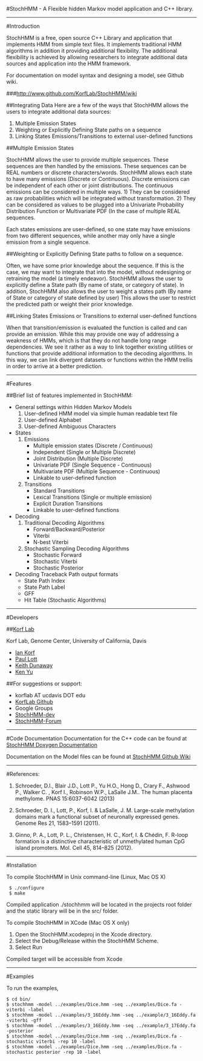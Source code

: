 #StochHMM - A Flexible hidden Markov model application and C++ library.

***
#Introduction


StochHMM is a free, open source C++ Library and application that implements HMM
from simple text files.   It implements traditional HMM algorithms in addition it
providing additional flexibility.  The additional flexibility is achieved by
allowing researchers to integrate additional data sources and application into
the HMM framework.
 
For documentation on model syntax and designing a model, see Github wiki.
 
###http://www.github.com/KorfLab/StochHMM/wiki
 
##Integrating Data
Here are a few of the ways that StochHMM allows the users to integrate additional
data sources:
 1. Multiple Emission States
 2. Weighting or Explicitly Defining State paths on a sequence
 3. Linking States Emissions/Transitions to external user-defined functions
 
 
##Multiple Emission States
 
StochHMM allows the user to provide multiple sequences.   These sequences are then
handled by the emissions.  These sequences can be REAL numbers or discrete characters/words.
StochHMM allows each state to have many emissions (Discrete or Continuous).  Discrete emissions
can be independent of each other or joint distributions.   The continuous emissions
can be considered in multiple ways.   1)  They can be considered as raw probabilities which 
will be integrated without transformation.  2) They can be considered as values to be plugged
into a Univariate Probability Distribution Function or Multivariate PDF (In the case of multiple
REAL sequences.
 
Each states emissions are user-defined, so one state may have emissions from two
different sequences, while another may only have a single emission from a single sequence.
 
##Weighting or Explicitly Defining State paths to follow on a sequence.
 
Often, we have some prior knowledge about the sequence.   If this is the case,
we may want to integrate that into the model, without redesigning or retraining the model (a timely endeavor).
StochHMM allows the user to explicitly define a State path (By name of state, or category of state).
In addition, StochHMM also allows the user to weight a states path (By name of State or category of state defined by user)
This allows the user to restrict the predicted path or weight their prior knowledge.
 
 
##Linking States Emissions or Transitions to external user-defined functions
 
When that transition/emission is evaluated the function is called and can provide an emission. While 
this may provide one way of addressing a weakness of HMMs, which is that they do not handle long
range dependencies.  We see it rather as a way to link together existing utilities or functions that 
provide additional information to the decoding algorithms.   In this way, we can link divergent 
datasets or functions within the HMM trellis in order to arrive at a better prediction. 

***
#Features 


##Brief list of features implemented in StochHMM:

- General settings within Hidden Markov Models
	1. User-defined HMM model via simple human readable text file
	2. User-defined Alphabet
	3. User-defined Ambiguous Characters
- States
	1. Emissions
		- Multiple emission states (Discrete / Continuous)
		- Independent (Single or Multiple Discrete)
		- Joint Distribution (Multiple Discrete)
		- Univariate PDF (Single Sequence -  Continuous)
		- Multivariate PDF (Multiple Sequence - Continuous)
		- Linkable to user-defined function
	2. Transitions
		- Standard Transitions
		- Lexical Transitions (Single or multiple emission)
		- Explicit Duration Transitions
		- Linkable to user-defined functions
- Decoding
	1. Traditional Decoding Algorithms
		- Forward/Backward/Posterior
		- Viterbi
		- N-best Viterbi
	2. Stochastic Sampling Decoding Algorithms
		- Stochastic Forward
		- Stochastic Viterbi
		- Stochastic Posterior
- Decoding Traceback Path output formats
	- State Path Index
	- State Path Label
	- GFF
	- Hit Table (Stochastic Algorithms)

*** 
#Developers  
 
##[Korf Lab](http://korflab.ucdavis.edu/)
 
Korf Lab, Genome Center, University of California, Davis
 - [Ian Korf](http://korflab.ucdavis.edu/bio_ian.html)
 - [Paul Lott](http://korflab.ucdavis.edu/bio_paul.html)
 - [Keith Dunaway](http://korflab.ucdavis.edu/bio_keith_d.html)
 - [Ken Yu](http://korflab.ucdavis.edu/bio_ken.html)
 
##For suggestions or support:
 - korflab AT ucdavis DOT edu
 - [KorfLab Github](https://github.com/KorfLab/StochHMM)
 - Google Groups
 - [StochHMM-dev](https://groups.google.com/forum/?fromgroups#!forum/stochhmm-dev)
 - [StochHMM-Forum](https://groups.google.com/forum/?fromgroups#!forum/stochhmm-forum)


***
#Code Documentation
Documentation for the C++ code can be found at [StochHMM Doxygen Documentation](http://korflab.github.io/StochHMM/)

Documentation on the Model files can be found at [StochHMM Github Wiki](https://github.com/KorfLab/StochHMM/wiki)

***

#References:

1. Schroeder, D.I., Blair J.D., Lott P., Yu H.O., Hong D., Crary F., Ashwood P., Walker C.
, Korf I., Robinson W.P., LaSalle J.M.. The human placenta methylome. PNAS 15:6037-6042 (2013)

2.  Schroeder, D. I., Lott, P., Korf, I. & LaSalle, J. M. Large-scale
methylation domains mark a functional subset of neuronally expressed
genes. Genome Res 21, 1583–1591 (2011).

3.	Ginno, P. A., Lott, P. L., Christensen, H. C., Korf, I. & Chédin,
F. R-loop formation is a distinctive characteristic of unmethylated
human CpG island promoters. Mol. Cell 45, 814–825 (2012).


***
#Installation

To compile StochHMM in Unix command-line (Linux, Mac OS X)

```
 $ ./configure
 $ make
```

Compiled application ./stochhmm will be located in the projects root folder and the static
library will be in the src/ folder.


To compile StochHMM in XCode (Mac OS X only)

1. Open the StochHMM.xcodeproj in the Xcode directory.   
2. Select the Debug/Release within the StochHMM Scheme. 
3. Select Run

Compiled target will be accessible from Xcode

***
#Examples

To run the examples,
```
$ cd bin/
$ stochhmm -model ../examples/Dice.hmm -seq ../examples/Dice.fa -viterbi -label
$ stochhmm -model ../examples/3_16Eddy.hmm -seq ../example/3_16Eddy.fa -viterbi -gff
$ stochhmm -model ../examples/3_16Eddy.hmm -seq ../example/3_17Eddy.fa -posterior
$ stochhmm -model ../examples/Dice.hmm -seq ../examples/Dice.fa -stochastic viterbi -rep 10 -label
$ stochhmm -model ../examples/Dice.hmm -seq ../examples/Dice.fa -stochastic posterior -rep 10 -label
```
